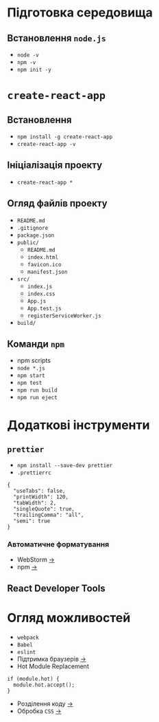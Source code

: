 # Підготовка середовища
## Встановлення `node.js`
- `node -v`
- `npm -v`
- `npm init -y`

# `create-react-app`
## Встановлення
- `npm install -g create-react-app`
- `create-react-app -v`

## Ініціалізація проекту
- `create-react-app *`

## Огляд файлів проекту
- `README.md`
- `.gitignore`
- `package.json`
- `public/`
  - `README.md`
  - `index.html`
  - `favicon.ico`
  - `manifest.json`
- `src/`
  - `index.js`
  - `index.css`
  - `App.js`
  - `App.test.js`
  - `registerServiceWorker.js`
- `build/`

## Команди `npm`
- npm scripts
- `node *.js`
- `npm start`
- `npm test`
- `npm run build`
- `npm run eject`

# Додаткові інструменти
## `prettier`
- `npm install --save-dev prettier`
- `.prettierrc`
```
{
  "useTabs": false,
  "printWidth": 120,
  "tabWidth": 2,
  "singleQuote": true,
  "trailingComma": "all",
  "semi": true
}
```

### Автоматичне форматування
- WebStorm [→](https://prettier.io/docs/en/webstorm.html)
- npm [→](https://prettier.io/docs/en/watching-files.html)

## React Developer Tools

# Огляд можливостей
- `webpack`
- `Babel`
- `eslint`
- Підтримка браузерів [→](https://github.com/facebook/create-react-app/blob/master/packages/react-scripts/template/README.md#supported-browsers)
- Hot Module Replacement
```
if (module.hot) {
  module.hot.accept();
}
```
- Розділення коду [→](https://github.com/facebook/create-react-app/blob/master/packages/react-scripts/template/README.md#importing-a-component)
- Обробка `CSS` [→](https://github.com/facebook/create-react-app/blob/master/packages/react-scripts/template/README.md#adding-a-stylesheet)
